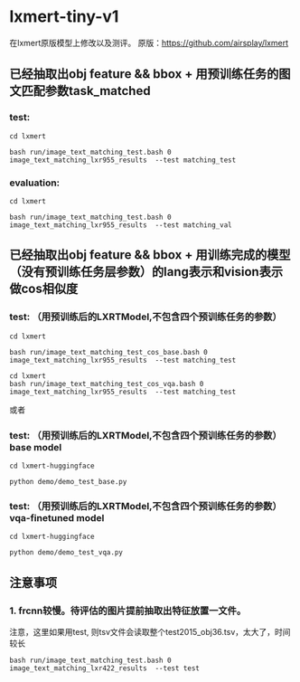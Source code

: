 # lxmert-tiny-v1

在lxmert原版模型上修改以及测评。
原版：https://github.com/airsplay/lxmert

## 已经抽取出obj feature && bbox + 用预训练任务的图文匹配参数task_matched

### test:
```
cd lxmert

bash run/image_text_matching_test.bash 0 image_text_matching_lxr955_results  --test matching_test
```

### evaluation: 

```
cd lxmert

bash run/image_text_matching_test.bash 0 image_text_matching_lxr955_results  --test matching_val
```
## 已经抽取出obj feature && bbox + 用训练完成的模型（没有预训练任务层参数）的lang表示和vision表示做cos相似度

### test: （用预训练后的LXRTModel,不包含四个预训练任务的参数）
```
cd lxmert

bash run/image_text_matching_test_cos_base.bash 0 image_text_matching_lxr955_results  --test matching_test
```
```
cd lxmert
bash run/image_text_matching_test_cos_vqa.bash 0 image_text_matching_lxr955_results  --test matching_test
```

或者
### test: （用预训练后的LXRTModel,不包含四个预训练任务的参数）base model
```
cd lxmert-huggingface

python demo/demo_test_base.py 
```
### test: （用预训练后的LXRTModel,不包含四个预训练任务的参数）vqa-finetuned model
```
cd lxmert-huggingface

python demo/demo_test_vqa.py 
```

## 注意事项

### 1. frcnn较慢。待评估的图片提前抽取出特征放置一文件。

注意，这里如果用test, 则tsv文件会读取整个test2015_obj36.tsv，太大了，时间较长

```
bash run/image_text_matching_test.bash 0 image_text_matching_lxr422_results  --test test    
```
